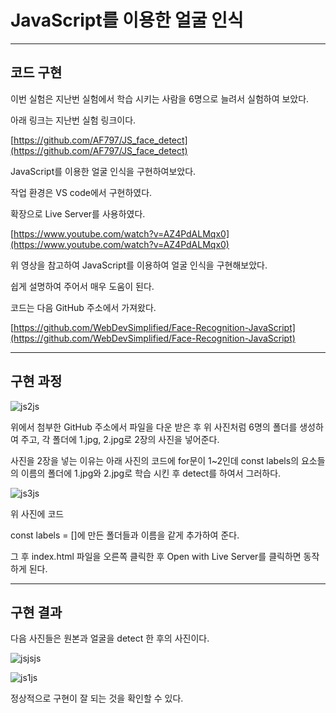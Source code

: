 # JavaScript를 이용한 얼굴 인식

---

## 코드 구현

이번 실험은 지난번 실험에서 학습 시키는 사람을 6명으로 늘려서 실험하여 보았다.

아래 링크는 지난번 실험 링크이다.

[https://github.com/AF797/JS_face_detect](https://github.com/AF797/JS_face_detect)



JavaScript를 이용한 얼굴 인식을 구현하여보았다.

작업 환경은 VS code에서 구현하였다.

확장으로 Live Server를 사용하였다.

[https://www.youtube.com/watch?v=AZ4PdALMqx0](https://www.youtube.com/watch?v=AZ4PdALMqx0)

위 영상을 참고하여 JavaScript를 이용하여 얼굴 인식을 구현해보았다.

쉽게 설명하여 주어서 매우 도움이 된다.

코드는 다음 GitHub 주소에서 가져왔다.

[https://github.com/WebDevSimplified/Face-Recognition-JavaScript](https://github.com/WebDevSimplified/Face-Recognition-JavaScript)

---

## 구현 과정

![js2js](https://user-images.githubusercontent.com/86837707/203839760-c7db0eab-2dfb-4340-86a8-cd0ab0d90de4.jpg)

위에서 첨부한 GitHub 주소에서 파일을 다운 받은 후 위 사진처럼 6명의 폴더를 생성하여 주고, 각 폴더에 1.jpg, 2.jpg로 2장의 사진을 넣어준다.

사진을 2장을 넣는 이유는 아래 사진의 코드에 for문이 1~2인데 const labels의 요소들의 이름의 폴더에 1.jpg와 2.jpg로 학습 시킨 후 detect를 하여서 그러하다.

![js3js](https://user-images.githubusercontent.com/86837707/203839763-a5573cf0-479e-4800-9f91-4be3cb5053cb.jpg)

위 사진에 코드

const labels = []에 만든 폴더들과 이름을 같게 추가하여 준다.

그 후  index.html 파일을 오른쪽 클릭한 후 Open with Live Server를 클릭하면 동작하게 된다.

---

## 구현 결과

다음 사진들은 원본과 얼굴을 detect 한 후의 사진이다.

![jsjsjs](https://user-images.githubusercontent.com/86837707/211259302-56cd73ad-fa21-4aed-a189-b62f5f88dfc7.png)

![js1js](https://user-images.githubusercontent.com/86837707/203839758-e98551c1-4d13-4144-aab7-bf2079f857de.jpg)

정상적으로 구현이 잘 되는 것을 확인할 수 있다.
